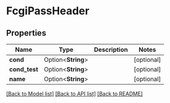 # FcgiPassHeader

## Properties

Name | Type | Description | Notes
------------ | ------------- | ------------- | -------------
**cond** | Option<**String**> |  | [optional]
**cond_test** | Option<**String**> |  | [optional]
**name** | Option<**String**> |  | [optional]

[[Back to Model list]](../README.md#documentation-for-models) [[Back to API list]](../README.md#documentation-for-api-endpoints) [[Back to README]](../README.md)


